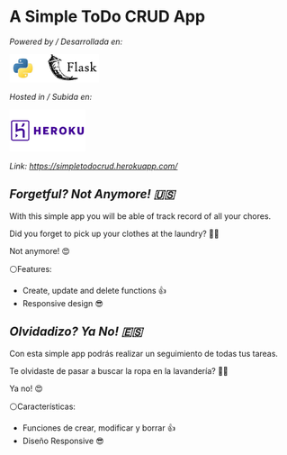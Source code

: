 # A Simple ToDo CRUD App

*Powered by / Desarrollada en:*

<img src="img\python-flask-logo.png" alt="python-flask-logo" style="zoom:50%;" />

*Hosted in / Subida en:*

<img src="img\heroku-vector-logo.png" alt="heroku-vector-logo" style="zoom: 30%;" />

*Link: https://simpletodocrud.herokuapp.com/*

## *Forgetful? Not Anymore! :us:*

With this simple app you will be able of track record of all your chores.

Did you forget to pick up your clothes at the laundry? :man_facepalming:

Not anymore! :heart_eyes:

:white_circle:Features:

* Create, update and delete functions :+1:
* Responsive design :sunglasses:



## *Olvidadizo? Ya No! :es:*

Con esta simple app podrás realizar un seguimiento de todas tus tareas.

Te olvidaste de pasar a buscar la ropa en la lavandería? :man_facepalming:

Ya no! :heart_eyes:

:white_circle:Características:

* Funciones de crear, modificar y borrar :+1:
* Diseño Responsive :sunglasses:

